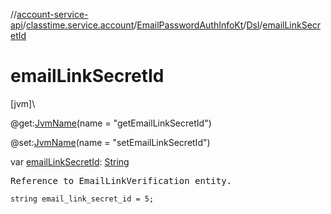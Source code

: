 //[account-service-api](../../../../index.md)/[classtime.service.account](../../index.md)/[EmailPasswordAuthInfoKt](../index.md)/[Dsl](index.md)/[emailLinkSecretId](email-link-secret-id.md)

# emailLinkSecretId

[jvm]\

@get:[JvmName](https://kotlinlang.org/api/latest/jvm/stdlib/kotlin.jvm/-jvm-name/index.html)(name = &quot;getEmailLinkSecretId&quot;)

@set:[JvmName](https://kotlinlang.org/api/latest/jvm/stdlib/kotlin.jvm/-jvm-name/index.html)(name = &quot;setEmailLinkSecretId&quot;)

var [emailLinkSecretId](email-link-secret-id.md): [String](https://kotlinlang.org/api/latest/jvm/stdlib/kotlin/-string/index.html)

<pre>
Reference to EmailLinkVerification entity.
</pre>

<code>string email_link_secret_id = 5;</code>
